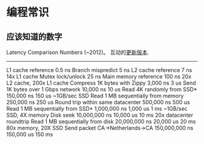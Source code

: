 # 编程常识

## 应该知道的数字

Latency Comparison Numbers (~2012)。 互动的[更新版本](https://people.eecs.berkeley.edu/~rcs/research/interactive_latency.html).

---

L1 cache reference 0.5 ns
Branch mispredict 5 ns
L2 cache reference 7 ns 14x L1 cache
Mutex lock/unlock 25 ns
Main memory reference 100 ns 20x L2 cache, 200x L1 cache
Compress 1K bytes with Zippy 3,000 ns 3 us
Send 1K bytes over 1 Gbps network 10,000 ns 10 us
Read 4K randomly from SSD* 150,000 ns 150 us ~1GB/sec SSD
Read 1 MB sequentially from memory 250,000 ns 250 us
Round trip within same datacenter 500,000 ns 500 us
Read 1 MB sequentially from SSD* 1,000,000 ns 1,000 us 1 ms ~1GB/sec SSD, 4X memory
Disk seek 10,000,000 ns 10,000 us 10 ms 20x datacenter roundtrip
Read 1 MB sequentially from disk 20,000,000 ns 20,000 us 20 ms 80x memory, 20X SSD
Send packet CA->Netherlands->CA 150,000,000 ns 150,000 us 150 ms

